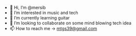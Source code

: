 - 👋 Hi, I’m @mersib
- 👀 I’m interested in music and tech
- 🌱 I’m currently learning guitar
- 💞️ I’m looking to collaborate on some mind blowing tech idea
- 📫 How to reach me -> mtgs39@gmail.com

<!---
mersib/mersib is a ✨ special ✨ repository because its `README.md` (this file) appears on your GitHub profile.
You can click the Preview link to take a look at your changes.
--->
